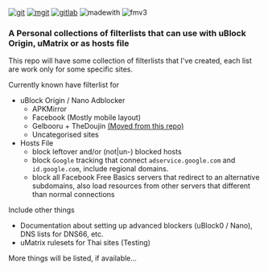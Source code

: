 [![git](https://img.shields.io/badge/Update%20via-Git%20for%20Windows-f05032.svg?style=popout-square&logo=git)](https://gitforwindows.org) [![mgit](https://img.shields.io/badge/Update%20via-MGit-3366cc.svg?style=popout-square&logo=git&logoColor=3366cc)](https://manichord.com/projects/mgit.html) [![gitlab](https://img.shields.io/badge/View-Mirror-e24329.svg?logo=gitlab&style=popout-square)](https://gitlab.com/kowith337/PersonalFilterListCollection) ![madewith](https://img.shields.io/badge/Made%20with-Bare%20hands-tan.svg?style=popout-square&logo=baidu&logoColor=tan) ![fmv3](https://img.shields.io/badge/%20-%23FuckManifestV3-grey.svg?style=popout-square&logo=google-chrome&logoColor=red)

### A Personal collections of filterlists that can use with uBlock Origin, uMatrix or as hosts file

This repo will have some collection of filterlists that I've created, each list are work only for some specific sites.

Currently known have filterlist for

- uBlock Origin / Nano Adblocker
  - APKMirror
  - Facebook (Mostly mobile layout)
  - Gelbooru + TheDoujin [(Moved from this repo)](https://github.com/kowith337/gelbolube)
  - Uncategorised sites
- Hosts File
  - block leftover and/or (not|un-) blocked hosts
  - block `Google` tracking that connect `adservice.google.com` and `id.google.com`, include regional domains.
  - block all Facebook Free Basics servers that redirect to an alternative subdomains, also load resources from other servers that different than normal connections

Include other things

- Documentation about setting up advanced blockers (uBlock0 / Nano), DNS lists for DNS66, etc.
- uMatrix rulesets for Thai sites (Testing)

More things will be listed, if available...
